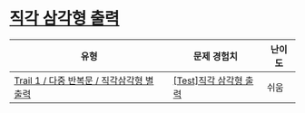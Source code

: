 # [직각 삼각형 출력](https://www.codetree.ai/trails/complete/curated-cards/test-Right-triangle-and-output)

|유형|문제 경험치|난이도|
|---|---|---|
|[Trail 1 / 다중 반복문 / 직각삼각형  별 출력](https://www.codetree.ai/trail-info/novice-low/)|[[Test]직각 삼각형 출력](https://www.codetree.ai/trails/complete/curated-cards/test-Right-triangle-and-output/)|쉬움|

